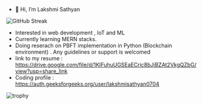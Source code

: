 - 👋 Hi, I’m Lakshmi Sathyan

![GitHub Streak](https://github-readme-streak-stats.herokuapp.com/?user=lakki0704)

- Interested in web development , IoT and ML
- Currently learning MERN stacks.
- Doing reserach on PBFT implementation in Python (Blockchain environment) . Any guidelines or support is welcomed 
- link to my resume : https://drive.google.com/file/d/1KIFuhuUGSEaECric8bJjBZAt2VkgQZbG/view?usp=share_link
- Coding profile : https://auth.geeksforgeeks.org/user/lakshmisathyan0704


![trophy](https://github-profile-trophy.vercel.app/?username=lakki0704)
